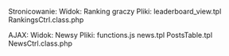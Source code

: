 Stronicowanie:
Widok: Ranking graczy
Pliki: leaderboard_view.tpl RankingsCtrl.class.php

AJAX:
Widok: Newsy
Pliki: functions.js news.tpl PostsTable.tpl NewsCtrl.class.php
